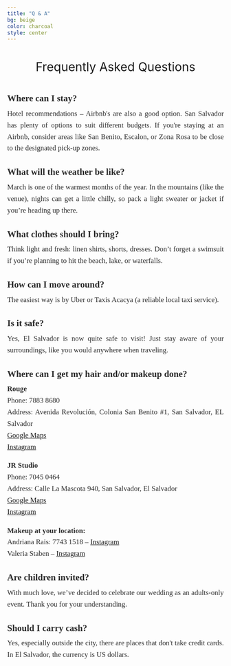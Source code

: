 ```yaml
---
title: "Q & A"
bg: beige
color: charcoal
style: center
---
```


<!-- Section Title - centered on the page -->
<div style="
  font-size: 2em;
  text-align: center;
  margin: 40px 0;
  width: 100%;
">
  Frequently Asked Questions
</div>

<!-- Wedding FAQ Section -->
<div style="
  color: #2C2C2C;
  font-family: 'Playfair Display', serif;
  line-height: 1.6;
  text-align: justify;
  max-width: 800px;
  margin: 0 auto 40px auto;
">

  <!-- Where can I stay? -->
  <div style="margin-bottom: 25px;">
    <strong style="font-size: 1.5em;">Where can I stay?</strong>
    <p style="font-size: 1.2em; margin-top: 5px; text-align: justify;">
      Hotel recommendations – Airbnb's are also a good option. San Salvador has plenty of options to suit different budgets. 
      If you're staying at an Airbnb, consider areas like San Benito, Escalon, or Zona Rosa to be close to the designated pick-up zones.
    </p>
  </div>

  <!-- Weather -->
  <div style="margin-bottom: 25px;">
    <strong style="font-size: 1.5em;">What will the weather be like?</strong>
    <p style="font-size: 1.2em; margin-top: 5px; text-align: justify;">
      March is one of the warmest months of the year. In the mountains (like the venue), nights can get a little chilly, so pack a light sweater or jacket if you’re heading up there.
    </p>
  </div>

  <!-- Clothes -->
  <div style="margin-bottom: 25px;">
    <strong style="font-size: 1.5em;">What clothes should I bring?</strong>
    <p style="font-size: 1.2em; margin-top: 5px; text-align: justify;">
      Think light and fresh: linen shirts, shorts, dresses. Don’t forget a swimsuit if you’re planning to hit the beach, lake, or waterfalls.
    </p>
  </div>

  <!-- Transportation -->
  <div style="margin-bottom: 25px;">
    <strong style="font-size: 1.5em;">How can I move around?</strong>
    <p style="font-size: 1.2em; margin-top: 5px; text-align: justify;">
      The easiest way is by Uber or Taxis Acacya (a reliable local taxi service).
    </p>
  </div>

  <!-- Safety -->
  <div style="margin-bottom: 25px;">
    <strong style="font-size: 1.5em;">Is it safe?</strong>
    <p style="font-size: 1.2em; margin-top: 5px; text-align: justify;">
      Yes, El Salvador is now quite safe to visit! Just stay aware of your surroundings, like you would anywhere when traveling.
    </p>
  </div>

  <!-- Hair & Makeup -->
  <div style="margin-bottom: 25px;">
    <strong style="font-size: 1.5em;">Where can I get my hair and/or makeup done?</strong>
    <p style="font-size: 1.2em; margin-top: 5px; text-align: justify;">
      <strong>Rouge</strong><br>
      Phone: 7883 8680<br>
      Address: Avenida Revolución, Colonia San Benito #1, San Salvador, EL Salvador<br>
      <a href="https://maps.app.goo.gl/5ogexM8jxzJtoUJv8" target="_blank">Google Maps</a><br>
      <a href="https://www.instagram.com/rougesv" target="_blank">Instagram</a>
    </p>
    <p style="font-size: 1.2em; margin-top: 10px; text-align: justify;">
      <strong>JR Studio</strong><br>
      Phone: 7045 0464<br>
      Address: Calle La Mascota 940, San Salvador, El Salvador<br>
      <a href="https://maps.app.goo.gl/6VJaw8cN7MLRp4tA6" target="_blank">Google Maps</a><br>
      <a href="https://www.instagram.com/jrstudiosalon" target="_blank">Instagram</a>
    </p>
    <p style="font-size: 1.2em; margin-top: 10px; text-align: justify;">
      <strong>Makeup at your location:</strong><br>
      Andriana Rais: 7743 1518 – <a href="https://www.instagram.com/adrianarais.artist" target="_blank">Instagram</a><br>
      Valeria Staben – <a href="https://www.instagram.com/valerias" target="_blank">Instagram</a>
    </p>
  </div>

  <!-- Children -->
  <div style="margin-bottom: 25px;">
    <strong style="font-size: 1.5em;">Are children invited?</strong>
    <p style="font-size: 1.2em; margin-top: 5px; text-align: justify;">
      With much love, we’ve decided to celebrate our wedding as an adults-only event. Thank you for your understanding.
    </p>
  </div>

  <!-- Cash -->
  <div style="margin-bottom: 25px;">
    <strong style="font-size: 1.5em;">Should I carry cash?</strong>
    <p style="font-size: 1.2em; margin-top: 5px; text-align: justify;">
      Yes, especially outside the city, there are places that don't take credit cards. In El Salvador, the currency is US dollars.
    </p>
  </div>

</div>


